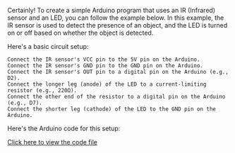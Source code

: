 Certainly! To create a simple Arduino program that uses an IR (Infrared) sensor and an LED, you can follow the example below. 
In this example, the IR sensor is used to detect the presence of an object, and the LED is turned on or off based on whether the object is detected.

Here's a basic circuit setup:

    Connect the IR sensor's VCC pin to the 5V pin on the Arduino.
    Connect the IR sensor's GND pin to the GND pin on the Arduino.
    Connect the IR sensor's OUT pin to a digital pin on the Arduino (e.g., D2).
    Connect the longer leg (anode) of the LED to a current-limiting resistor (e.g., 220Ω).
    Connect the other end of the resistor to a digital pin on the Arduino (e.g., D7).
    Connect the shorter leg (cathode) of the LED to the GND pin on the Arduino.

Here's the Arduino code for this setup:

[Click here to view the code file](https://github.com/hariharan005/arduinoprojects/blob/main/irsensor-led/source.ino)




